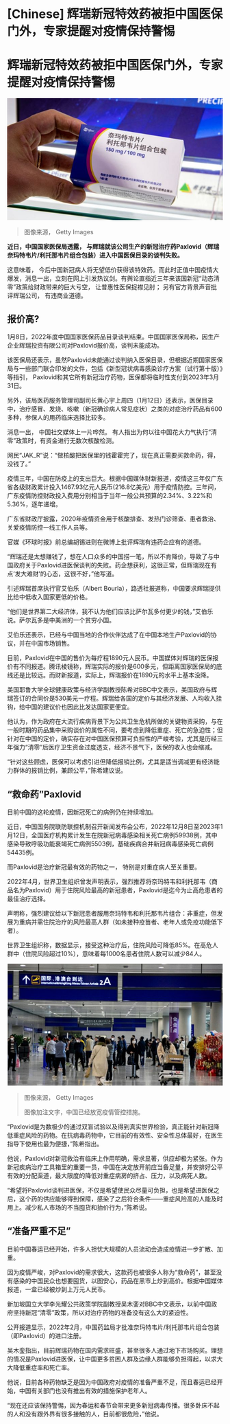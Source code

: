 # [Chinese] 辉瑞新冠特效药被拒中国医保门外，专家提醒对疫情保持警惕

#  辉瑞新冠特效药被拒中国医保门外，专家提醒对疫情保持警惕


![Paxlovid](_128284024_gettyimages-1439894548-1.jpg)

> 图像来源，  Getty Images

**近日，中国国家医保局透露， 与辉瑞就该公司生产的新冠治疗药Paxlovid（辉瑞奈玛特韦片/利托那韦片组合包装）进入中国医保目录的谈判失败。**

这意味着， 今后中国新冠病人将无望低价获得该特效药。而此时正值中国疫情大爆发，消息一出，立刻在网上引发热议剑。有舆论直指近三年来该国新冠“动态清零”政策给财政带来的巨大亏空， 让普惠性医保捉襟见肘； 另有官方背景声音批评辉瑞公司， 有违商业道德。

##  报价高?

1月8日，2022年度中国国家医保药品目录谈判结束。中国国家医保局称，因生产企业辉瑞投资有限公司对Paxlovid报价高，谈判未能成功。

该医保局还表示，虽然Paxlovid未能通过谈判纳入医保目录，但根据近期国家医保局与一些部门联合印发的文件，包括《新型冠状病毒感染诊疗方案（试行第十版）》等指引， Paxlovid和其它所有新冠治疗药物，医保都将临时性支付到2023年3月31日。

另外，该局医药服务管理司副司长黄心宇上周四（1月12日）还表示，医保目录中，治疗感冒、发烧、咳嗽（新冠确诊病人常见症状）之类的对症治疗药品有600多种，参保人的用药临床选择比较多。

消息一出， 中国社交媒体上一片哗然。 有人指出为何以往中国花大力气执行“清零”政策时，有资金进行无数次核酸检测。

网民“JAK_R”说：“做核酸把医保里的钱霍霍完了，现在真正需要买救命药，得，没钱了。”

疫情三年，中国在防疫上的支出巨大。根据中国媒体财新报道，疫情这三年仅广东省各级财政累计投入1467.93亿元人民币(216.8亿美元）用于疫情防控。三年间，广东疫情防控财政投入费用分别相当于当年一般公共预算的2.34%、3.22%和5.36%，逐年递增。

广东省财政厅披露，2020年疫情资金用于核酸排查、发热门诊筛查、患者救治、关爱疫情防控一线工作人员等。

官媒《环球时报》前总编胡锡进则在微博上批评辉瑞有违药企应有的道德。

“辉瑞还是太想赚钱了，想在人口众多的中国捞一笔，所以不肯降价，导致了与中国政府关于Paxlovid进医保谈判的失败。药企想获利，这很正常，但辉瑞现在有点‘发大难财’的心态，这很不好，”他写道。

引述辉瑞首席执行官艾伯乐（Albert Bourla），路透社报道称，中国要求辉瑞提供比给中低收入国家更低的价格。

“他们是世界第二大经济体，我不认为他们应该比萨尔瓦多付更少的钱，”艾伯乐说。萨尔瓦多是中美洲的一个贫穷小国。

艾伯乐还表示，已经与中国当地的合作伙伴达成了在中国本地生产Paxlovid的协议，并在中国市场销售。

目前，Paxlovid在中国的售价为每疗程1890元人民币。中国媒体对辉瑞的医保报价有不同报道。腾讯棱镜称，辉瑞实际的报价是600多元，但距离国家医保局的底线还是比较远。而财新报道，实际上，辉瑞报价在1890元的水平上基本没降。

美国耶鲁大学全球健康政策与经济学副教授陈希对BBC中文表示，美国政府与辉瑞签订的合同价是530美元一疗程。辉瑞给各国的定价与其经济发展、人均收入挂钩，给中国的建议价也因此比发达国家更便宜。

他认为，作为政府在大流行疾病背景下为公共卫生危机所做的关键物资采购，与在一般时期的药品集中采购谈价的属性不同，要考虑到降低重症、死亡的急迫性；但针对在中国的定价，确实存在对中国医保预算可负担性的严峻考验，尤其是历经三年强力“清零”后医疗卫生资金过度透支，经济不景气下，医保的收入也会缩减。

“针对这些顾虑，医保可以考虑引进但降低报销比例，尤其是适当调减更有经济能力群体的报销比例，兼顾公平，”陈希建议说。

##  “救命药”Paxlovid

目前中国的这轮疫情，因新冠死亡的病例仍在持续增加。

近日，中国国务院联防联控机制召开新闻发布会公布，2022年12月8日至2023年1月12日，全国医疗机构累计发生在院新冠病毒感染相关死亡病例59938例，其中感染导致呼吸功能衰竭死亡病例5503例，基础疾病合并新冠病毒感染死亡病例54435例。

而Paxlovid是治疗新冠最有效的药物之一， 特别是对重症病人至关重要。

2022年4月，世界卫生组织曾发声明表示，强烈推荐将奈玛特韦和利托那韦（商品名为Paxlovid）用于住院风险最高的新冠患者，Paxlovid是迄今为止高危患者的最佳治疗选择。

声明称，强烈建议给以下新冠患者服用奈玛特韦和利托那韦片组合：非重症，但发展为重病并需住院治疗的风险最高人群（如未接种疫苗者、老年人或免疫功能低下者）。

世界卫生组织称，数据显示，接受这种治疗后，住院风险可降低85%。在高危人群中（住院风险超过10%），意味着每1000名患者住院人数可以减少84人。

![中国已经放宽疫情管控措施](_128284026_gettyimages-1455111677.jpg)

> 图像来源，  Getty Images
>
> 图像加注文字，中国已经放宽疫情管控措施。

“Paxlovid是为数极少的通过双盲试验以及得到真实世界检验，真正能针对新冠降低重症风险的药物。在抗病毒药物中，它目前的有效性、安全性总体最好，在医生指导下使用也最为便捷，”陈希指出。

他说，Paxlovid对新冠救治有临床上作用明确，需求显著，供应却极为紧张。作为新冠疾病治疗工具箱里的重要一员，中国在决定放开前应当备足量，并安排好公平有效的分配渠道，最大限度的降低对重症病房的挤占、压力，以及病死人数。

“希望将Paxlovid谈判进医保，不仅是希望使民众尽量可负担，也是希望进医保之后，这个药的供应能够得到保障，感染了之后符合条件——重症风险高的人能及时用上。减少私人市场的不当囤货和抬价行为，”陈希说。

##  “准备严重不足”

目前中国春运已经开始，许多人担忧大规模的人员流动会造成疫情进一步扩散、加重。

因为疫情严峻，对Paxlovid的需求很大，这款药也被很多人称为“救命药”，甚至没有感染的中国民众也想要囤货，以图安心，药品在黑市上炒到高价。根据中国媒体报道，一盒已经被炒到上万元人民币。

新加坡国立大学李光耀公共政策学院副教授吴木銮对BBC中文表示，以前中国政府坚持新冠“清零”政策，所以对治疗药物的准备没有这么大的紧迫性。

公开报道显示，2022年2月，中国药监局才批准奈玛特韦片/利托那韦片组合包装（即Paxlovid）的进口注册。

吴木銮指出，目前辉瑞药物在国内需求旺盛，甚至很多人通过地下市场购买。理想的情况是Paxlovid进医保，让中国更多贫困人群及边缘人群能够负担得起，以求大大降低重症率和死亡率。

他说，目前各种药物缺乏是因为中国政府对疫情的准备严重不足，而且春运已经开始，中国有关部门也没有推出有效的措施保护老年人。

“现在还应该保持警惕，因为春运和春节会带来更多新冠病毒传播。很多卧床不起的人和没有跟外界有很多接触的人，目前都很危险，”他说。


